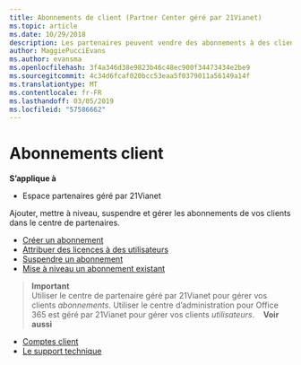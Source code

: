 ```yaml
---
title: Abonnements de client (Partner Center géré par 21Vianet)
ms.topic: article
ms.date: 10/29/2018
description: Les partenaires peuvent vendre des abonnements à des clients et les gérer via l’Espace partenaires.
author: MaggiePucciEvans
ms.author: evansma
ms.openlocfilehash: 3f4a346d38e9823b46c48ec900f34473434e2be9
ms.sourcegitcommit: 4c34d6fcaf020bcc53eaa5f0379011a56149a14f
ms.translationtype: MT
ms.contentlocale: fr-FR
ms.lasthandoff: 03/05/2019
ms.locfileid: "57586662"
---
```

# <a name="customer-subscriptions"></a>Abonnements client

**S’applique à**

-   Espace partenaires géré par 21Vianet


Ajouter, mettre à niveau, suspendre et gérer les abonnements de vos clients dans le centre de partenaires.

-   [Créer un abonnement](create-a-new-subscription.md)
-   [Attribuer des licences à des utilisateurs](assign-licenses-to-users.md)
-   [Suspendre un abonnement](suspend-a-subscription.md)
-   [Mise à niveau un abonnement existant](add-licenses-or-services-to-an-existing-subscription.md)

>**Important**<br>Utiliser le centre de partenaire géré par 21Vianet pour gérer vos clients *abonnements*. Utiliser le centre d’administration pour Office 365 est géré par 21Vianet pour gérer vos clients *utilisateurs*. 
 
 **Voir aussi**

-   [Comptes client](customer-accounts.md)
-   [Le support technique](customer-support.md)




